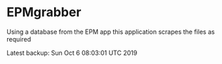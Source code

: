 # EPMgrabber
Using a database from the EPM app this application scrapes the files as required


Latest backup: Sun Oct 6 08:03:01 UTC 2019
